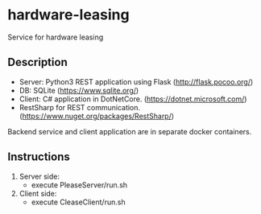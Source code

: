 # hardware-leasing
Service for hardware leasing

## Description
* Server: Python3 REST application using Flask (http://flask.pocoo.org/)
* DB: SQLite (https://www.sqlite.org/)
* Client: C# application in DotNetCore. (https://dotnet.microsoft.com/)
* RestSharp for REST communication. (https://www.nuget.org/packages/RestSharp/)

Backend service and client application are in separate docker containers.

## Instructions
1. Server side: 
   * execute PleaseServer/run.sh
2. Client side:
   * execute CleaseClient/run.sh

